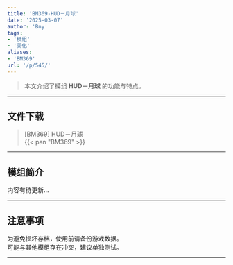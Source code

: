 ```yaml
---
title: 'BM369-HUD－月球'
date: '2025-03-07'
author: 'Bny'
tags:
- '模组'
- '美化'
aliases:
- 'BM369'
url: '/p/545/'
---
```


> 本文介绍了模组 **HUD－月球** 的功能与特点。

---

## 文件下载

> [BM369] HUD－月球  
{{< pan "BM369" >}}  

---

## 模组简介

>  
内容有待更新...  

---

## 注意事项

>  
为避免损坏存档，使用前请备份游戏数据。  
可能与其他模组存在冲突，建议单独测试。  

---

